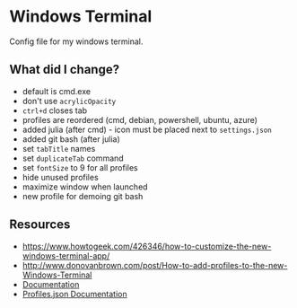 # Windows Terminal

Config file for my windows terminal.

## What did I change?

* default is cmd.exe
* don't use `acrylicOpacity`
* `ctrl+d` closes tab
* profiles are reordered (cmd, debian, powershell, ubuntu, azure)
* added julia (after cmd) - icon must be placed next to `settings.json`
* added git bash (after julia)
* set `tabTitle` names
* set `duplicateTab` command
* set `fontSize` to 9 for all profiles
* hide unused profiles
* maximize window when launched
* new profile for demoing git bash

## Resources

* https://www.howtogeek.com/426346/how-to-customize-the-new-windows-terminal-app/
* http://www.donovanbrown.com/post/How-to-add-profiles-to-the-new-Windows-Terminal
* [Documentation](https://github.com/microsoft/terminal/blob/master/doc/user-docs/index.md)
* [Profiles.json Documentation](https://github.com/microsoft/terminal/blob/master/doc/cascadia/SettingsSchema.md)